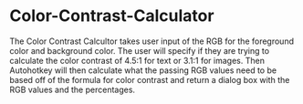 # Color-Contrast-Calculator
The Color Contrast Calcultor takes user input of the RGB for the  foreground color and background color. The user will specify if they are trying to calculate the color contrast of 4.5:1 for text or 3.1:1 for images. Then Autohotkey will then calculate what the passing RGB values need to be based off of the formula for color contrast and return a dialog box with the RGB values and the percentages.
